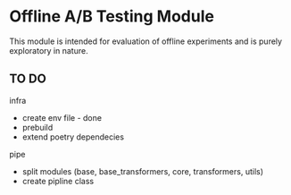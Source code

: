 # Offline A/B Testing Module

This module is intended for evaluation of offline experiments and is purely exploratory in nature.


## TO DO

infra
- create env file - done
- prebuild
- extend poetry dependecies

pipe
- split modules (base, base_transformers, core, transformers, utils)
- create pipline class
